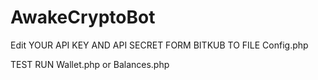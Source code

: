# AwakeCryptoBot

Edit YOUR API KEY AND API SECRET FORM BITKUB TO FILE Config.php

TEST RUN Wallet.php or Balances.php
